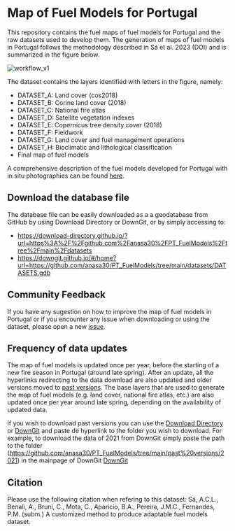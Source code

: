 # Map of Fuel Models for Portugal

This repository contains the fuel maps of fuel models for Portugal and the raw datasets used to develop them. The generation of maps of fuel models in Portugal follows the methodology described in Sá et al. 2023 (DOI) and is summarized in the figure below.

![workflow_v1](https://user-images.githubusercontent.com/117373204/210095096-28f13635-88f8-47c6-94e6-a526cf376ab4.png)


The dataset contains the layers identified with letters in the figure, namely:
- DATASET_A: Land cover (cos2018)
- DATASET_B: Corine land cover (2018)
- DATASET_C: National fire atlas
- DATASET_D: Satellite vegetation indexes
- DATASET_E: Copernicus tree density cover (2018)
- DATASET_F: Fieldwork
- DATASET_G: Land cover and fuel management operations
- DATASET_H: Bioclimatic and lithological classification
- Final map of fuel models

A comprehensive description of the fuel models developed for Portugal with in situ photographies can be found [here](https://github.com/anasa30/PT_FuelModels/blob/main/Documents/Table_FM_description.pdf).

## Download the database file
The database file can be easily downloaded as a a geodatabase from GitHub by using Download Directory or DownGit, or by simply accessing to:
- https://download-directory.github.io/?url=https%3A%2F%2Fgithub.com%2Fanasa30%2FPT_FuelModels%2Ftree%2Fmain%2Fdatasets 
- https://downgit.github.io/#/home?url=https://github.com/anasa30/PT_FuelModels/tree/main/datasets/DATASETS.gdb

## Community Feedback
If you have any sugestion on how to improve the map of fuel models in Portugal or if you encounter any issue when downloading or using the dataset, please open a new [issue](https://github.com/anasa30/PT_FuelModels/issues).

## Frequency of data updates
The map of fuel models is updated once per year, before the starting of a new fire season in Portugal (around late spring). After an update, all the hyperlinks redirecting to the data download are also updated and older versions moved to [past versions](https://github.com/anasa30/PT_FuelModels/tree/main/past%20versions). The base layers that are used to generate the map of fuel models (e.g. land cover, national fire atlas, etc.) are also updated once per year around late spring, depending on the availability of updated data.

If you wish to download past versions you can use the [Download Directory](https://download-directory.github.io/) or [DownGit](https://downgit.github.io/) and paste de hyperlink to the folder you wish to download. For example, to download the data of 2021 from DownGit simply paste the path to the folder (https://github.com/anasa30/PT_FuelModels/tree/main/past%20versions/2021) in the mainpage of DownGit [DownGit](https://downgit.github.io/)

## Citation
Please use the following citation when refering to this dataset:
Sá, A.C.L., Benali, A., Bruni, C., Mota, C., Aparicio, B.A., Pereira, J.M.C., Fernandes, P.M. (subm.) A customized method to produce adaptable fuel models dataset.
